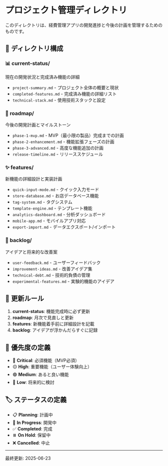 # プロジェクト管理ディレクトリ

このディレクトリは、経費管理アプリの開発進捗と今後の計画を管理するためのものです。

## 📁 ディレクトリ構成

### 📊 current-status/
現在の開発状況と完成済み機能の詳細

- `project-summary.md` - プロジェクト全体の概要と現状
- `completed-features.md` - 完成済み機能の詳細リスト
- `technical-stack.md` - 使用技術スタックと設定

### 🎯 roadmap/
今後の開発計画とマイルストーン

- `phase-1-mvp.md` - MVP（最小限の製品）完成までの計画
- `phase-2-enhancement.md` - 機能拡張フェーズの計画
- `phase-3-advanced.md` - 高度な機能追加の計画
- `release-timeline.md` - リリーススケジュール

### ✨ features/
新機能の詳細設計と実装計画

- `quick-input-mode.md` - クイック入力モード
- `store-database.md` - お店データベース機能
- `tag-system.md` - タグシステム
- `template-engine.md` - テンプレート機能
- `analytics-dashboard.md` - 分析ダッシュボード
- `mobile-app.md` - モバイルアプリ対応
- `export-import.md` - データエクスポート/インポート

### 📝 backlog/
アイデアと将来的な改善案

- `user-feedback.md` - ユーザーフィードバック
- `improvement-ideas.md` - 改善アイデア集
- `technical-debt.md` - 技術的負債の管理
- `experimental-features.md` - 実験的機能のアイデア

## 🔄 更新ルール

1. **current-status**: 機能完成時に必ず更新
2. **roadmap**: 月次で見直しと更新
3. **features**: 新機能着手前に詳細設計を記載
4. **backlog**: アイデアが浮かんだらすぐに記録

## 📌 優先度の定義

- 🔴 **Critical**: 必須機能（MVP必須）
- 🟡 **High**: 重要機能（ユーザー体験向上）
- 🟢 **Medium**: あると良い機能
- 🔵 **Low**: 将来的に検討

## 🏷️ ステータスの定義

- 📋 **Planning**: 計画中
- 🚧 **In Progress**: 開発中
- ✅ **Completed**: 完成
- ⏸️ **On Hold**: 保留中
- ❌ **Cancelled**: 中止

---
最終更新: 2025-06-23